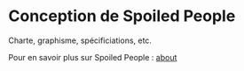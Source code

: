 # Conception de Spoiled People

Charte, graphisme, spécificiations, etc.

Pour en savoir plus sur Spoiled People : [about](https://github.com/Spoiled-People/about)
